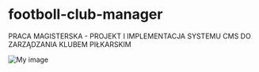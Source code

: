 footboll-club-manager
=====================

PRACA MAGISTERSKA - PROJEKT I IMPLEMENTACJA SYSTEMU CMS DO ZARZĄDZANIA KLUBEM PIŁKARSKIM


![My image](mskowyra.github.com/repository/master/src/main/images/Schowek01.jpg)
